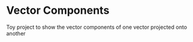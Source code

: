 # Vector Components

Toy project to show the vector components of one vector projected onto another
